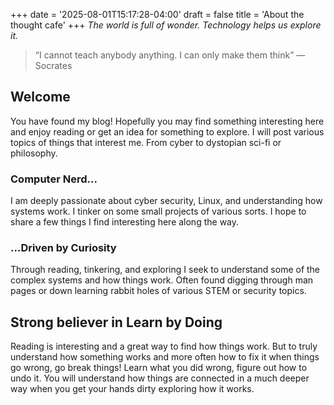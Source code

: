 +++
date = '2025-08-01T15:17:28-04:00'
draft = false
title = 'About the thought cafe'
+++
_The world is full of wonder. Technology helps us explore it._
> “I cannot teach anybody anything. I can only make them think” ― Socrates 

## Welcome
You have found my blog! Hopefully you may find something interesting here and enjoy reading or get an idea for something to explore. I will post various topics of things that interest me. From cyber to dystopian sci-fi or philosophy.

### Computer Nerd...
I am deeply passionate about cyber security, Linux, and understanding how systems work. I tinker on some small projects of various sorts. I hope to share a few things I find interesting here along the way.

### ...Driven by Curiosity
Through reading, tinkering, and exploring I seek to understand some of the complex systems and how things work. Often found digging through man pages or down learning rabbit holes of various STEM or security topics.

## Strong believer in Learn by Doing
Reading is interesting and a great way to find how things work. But to truly understand how something works and more often how to fix it when things go wrong, go break things! Learn what you did wrong, figure out how to undo it. You will understand how things are connected in a much deeper way when you get your hands dirty exploring how it works.
